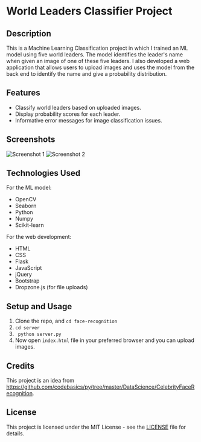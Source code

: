 # World Leaders Classifier Project

## Description
This is a Machine Learning Classification project in which I trained an ML model using five world leaders.
The model identifies the leader's name when given an image of one of these five leaders. 
I also developed a web application that allows users to upload images and uses the model from the back end to identify the name and give a probability distribution.

## Features
- Classify world leaders based on uploaded images.
- Display probability scores for each leader.
- Informative error messages for image classification issues.

## Screenshots
![Screenshot 1](https://github.com/dhruvraj508/face-recognition/assets/64192503/ee2bc099-621c-4e6c-8e24-4dc975879c18)
![Screenshot 2](https://github.com/dhruvraj508/face-recognition/assets/64192503/00763aba-d1fe-45bd-9e5e-7013738a5183)

## Technologies Used
For the ML model:
- OpenCV
- Seaborn
- Python
- Numpy
- Scikit-learn

For the web development:
- HTML
- CSS
- Flask
- JavaScript
- jQuery
- Bootstrap
- Dropzone.js (for file uploads)

## Setup and Usage
1. Clone the repo, and ```cd face-recognition```
2. ```cd server```
3. ``` python server.py```
4. Now open `index.html` file in your preferred browser and you can upload images.

## Credits
This project is an idea from https://github.com/codebasics/py/tree/master/DataScience/CelebrityFaceRecognition. 

## License
This project is licensed under the MIT License - see the [LICENSE](LICENSE) file for details.



